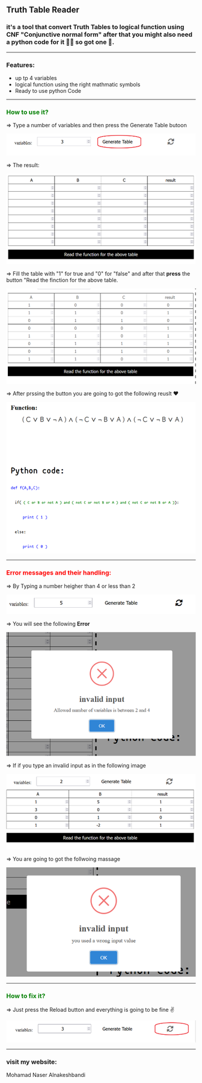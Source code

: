 ## Truth Table Reader

### it's a tool that convert Truth Tables to logical function using CNF  "Conjunctive normal form" after that you might also need a python code for it 🤷‍♂️ so got one 🤖. 

<hr>

### Features:

<ul>
<li> up tp 4 variables </li>
<li>  logical function using the right mathmatic symbols  </li>
<li> Ready to use python Code </li>
</ul>

<hr>

### <b><spna style ="color: green;"> How to use it?<span></b>

=> Type a number of variables and then press the Generate Table butoon 


<img src ="./images/use_1.png">

=> The result: 

<img src ="./images/use_2.png">

=> Fill the table with "1" for true and "0" for "false" and after that <b>press</b> the button "Read the finction for the above table. 

<img src ="./images/use_3.png">

=> After prssing the button you are going to got the following reuslt ❤

<img src ="./images/use_4.png">

<hr>

### <b><spna style ="color: red;">  Error messages and their handling: <span></b>

=> By Typing a number heigher than 4 or less than 2  

<img src ="./images/Error_0_1.PNG">

=> You will see the following <b>Error</b>


<img src ="./images/Error_1.PNG">

=> If if you type an invalid input as in the following image 


<img src ="./images/Error_1_1.PNG">

=> You are going to got the follwoing massage

<img src ="./images/Error_1_2.PNG">

<hr>

### <b><spna style ="color: green;"> How to fix it?<span></b>


=> Just press the Reload button and everything is going to be fine ✌

<img src ="./images/fix.PNG">

<hr>


### visit my website: 

<a herf= "https://mohmad-naser-alnakeshbandi.github.io/Alnakeshbnandi/" >Mohamad Naser Alnakeshbandi</a>